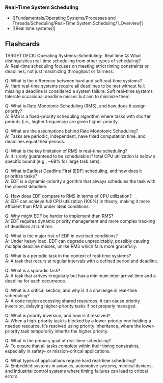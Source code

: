 ### Real-Time System Scheduling
- [[Fundamentals/Operating Systems/Processes and Threads/Scheduling/Real-Time System Scheduling/1_Overview]]
- [[Real time systems]]


## Flashcards

TARGET DECK: Operating Systems::Scheduling:: Real time
Q: What distinguishes real-time scheduling from other types of scheduling?  
A: Real-time scheduling focuses on meeting strict timing constraints or deadlines, not just maximizing throughput or fairness.
<!--ID: 1748186834289-->


Q: What is the difference between hard and soft real-time systems?  
A: Hard real-time systems require all deadlines to be met without fail; missing a deadline is considered a system failure. Soft real-time systems tolerate occasional deadline misses but aim to minimize them.
<!--ID: 1748186834292-->


Q: What is Rate Monotonic Scheduling (RMS), and how does it assign priority?  
A: RMS is a fixed-priority scheduling algorithm where tasks with shorter periods (i.e., higher frequency) are given higher priority.
<!--ID: 1748186834294-->


Q: What are the assumptions behind Rate Monotonic Scheduling?  
A: Tasks are periodic, independent, have fixed computation time, and deadlines equal their periods.
<!--ID: 1748186834297-->


Q: What is the key limitation of RMS in real-time scheduling?  
A: It is only guaranteed to be schedulable if total CPU utilization is below a specific bound (e.g., ~69% for large task sets).
<!--ID: 1748186834301-->


Q: What is Earliest Deadline First (EDF) scheduling, and how does it prioritize tasks?  
A: EDF is a dynamic-priority algorithm that always schedules the task with the closest deadline.
<!--ID: 1748186834304-->


Q: How does EDF compare to RMS in terms of CPU utilization?  
A: EDF can achieve full CPU utilization (100%) in theory, making it more efficient than RMS under ideal conditions.
<!--ID: 1748186834306-->


Q: Why might EDF be harder to implement than RMS?  
A: EDF requires dynamic priority management and more complex tracking of deadlines at runtime.
<!--ID: 1748186834309-->


Q: What is the major risk of EDF in overload conditions?  
A: Under heavy load, EDF can degrade unpredictably, possibly causing multiple deadline misses, unlike RMS which fails more gracefully.
<!--ID: 1748186834312-->


Q: What is a periodic task in the context of real-time systems?  
A: A task that recurs at regular intervals with a defined period and deadline.
<!--ID: 1748186834315-->


Q: What is a sporadic task?  
A: A task that arrives irregularly but has a minimum inter-arrival time and a deadline for each occurrence.
<!--ID: 1748186834317-->


Q: What is a critical section, and why is it a challenge in real-time scheduling?  
A: A code region accessing shared resources; it can cause priority inversion, delaying higher-priority tasks if not properly managed.
<!--ID: 1748186834322-->


Q: What is priority inversion, and how is it resolved?  
A: When a high-priority task is blocked by a lower-priority one holding a needed resource. It’s resolved using priority inheritance, where the lower-priority task temporarily inherits the higher priority.
<!--ID: 1748186834326-->


Q: What is the primary goal of real-time scheduling?  
A: To ensure that all tasks complete within their timing constraints, especially in safety- or mission-critical applications.
<!--ID: 1748186834329-->


Q: What types of applications require hard real-time scheduling?  
A: Embedded systems in avionics, automotive systems, medical devices, and industrial control systems where timing failures can lead to critical errors.
<!--ID: 1748186834332-->
